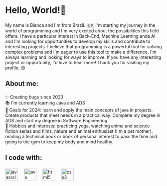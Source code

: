 <h1 align="left">Hello, World!👋 </h1>

###

<p align="left">My name is Bianca and I'm from Brazil. 🇧🇷
I'm starting my journey in the world of programming and I'm very excited about the possibilities this field offers. I have a particular interest in Back-End, Machine Learning anda AI and I'm looking for opportunities to develop my skills and contribute to interesting projects.
I believe that programming is a powerful tool for solving complex problems and I'm eager to use this tool to make a difference.
I'm always learning and looking for ways to improve. If you have any interesting project or opportunity, I'd love to hear more!
Thank you for visiting my profile. 😊</p>

###

<h2 align="left">About me:</h2>

###

<p align="left">✨ Creating bugs since 2023<br>📚 I'm currently learning Java and ADS<br>🎯 Goals for 2024: learn and apply the main concepts of java in projects. Create products that meet needs in a practical way. Complete my degree in ADS and start my degree in Software Engineering<br>🎲 Hobbies and interests: practicing yoga, watching anime and science fiction series and films, nature and animal enthusiast (I'm a pet mother), reading a technical book or book of personal interest to pass the time and going to the gym to keep my body and mind healthy.</p>

###

<h2 align="left">I code with:</h2>

###

<div align="left">
  <img src="https://cdn.jsdelivr.net/gh/devicons/devicon/icons/javascript/javascript-original.svg" height="40" alt="javascript logo"  />
  <img width="12" />
  <img src="https://cdn.jsdelivr.net/gh/devicons/devicon/icons/java/java-original.svg" height="40" alt="java logo"  />
  <img width="12" />
  <img src="https://cdn.jsdelivr.net/gh/devicons/devicon/icons/html5/html5-original.svg" height="40" alt="html5 logo"  />
  <img width="12" />
  <img src="https://cdn.jsdelivr.net/gh/devicons/devicon/icons/css3/css3-original.svg" height="40" alt="css3 logo"  />
</div>

###
